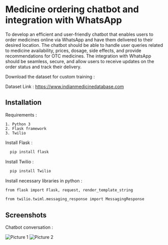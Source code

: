 
# Medicine ordering chatbot and integration with WhatsApp


To develop an efficient and user-friendly chatbot that enables users to order medicines online via WhatsApp and have them delivered to their desired location. The chatbot should be able to handle user queries related to medicine availability, prices, dosage, side effects, and provide recommendations for OTC medicines. The integration with WhatsApp should be seamless, secure, and allow users to receive updates on the order status and track their delivery.

Download the dataset for custom training :

Dataset Link : https://www.indianmedicinedatabase.com


## Installation
Requirements :

    1. Python 3
    2. Flask framework
    3. Twilio

Install Flask :
```bash
  pip install flask
```
Install Twilio :
```bash
  pip install Twilio
```

Install necessary libraries in python :

```bash
from flask import Flask, request, render_template_string
```
```bash
from twilio.twiml.messaging_response import MessagingResponse
```
## Screenshots

Chatbot conversation :

![Picture 1](https://github.com/piyushpy63/Medichat/assets/96431711/3ba2d48b-eed9-4364-8c75-7f15299d12cf)
![Picture 2](https://github.com/piyushpy63/Medichat/assets/96431711/d00a404e-8b22-48a9-91dd-f7783ce3cddd)






